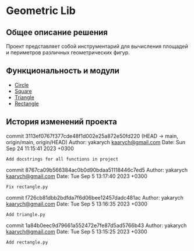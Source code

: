 # Geometric Lib
## Общее описание решения
Проект представляет собой инструментарий для вычисления площадей и периметров различных геометрических фигур.

## Функциональность и модули
- <a href="https://github.com/yakarych/geometric_lib/blob/main/docs/circle.md">Circle</a>
- <a href="https://github.com/yakarych/geometric_lib/blob/main/docs/square.md">Square</a>
- <a href="https://github.com/yakarych/geometric_lib/blob/main/docs/triangle.md">Triangle</a>
- <a href="https://github.com/yakarych/geometric_lib/blob/main/docs/rectangle.md">Rectangle</a>
## История изменений проекта
commit 3113ef0767f377cde48f1d002e25a872e50fd220 (HEAD -> main, origin/main, origin/HEAD)
Author: yakarych <kaarych@gmail.com>
Date:   Sun Sep 24 11:15:41 2023 +0300

    Add docstrings for all functions in project

commit 8767ca09b566384ac0b0d90bdaa51118446c7ed5
Author: yakarych <kaarych@gmail.com>
Date:   Tue Sep 5 13:17:40 2023 +0300

    Fix rectangle.py

commit f726cb81dbb2bdfda7f6d06bee12457dadc481ac
Author: yakarych <kaarych@gmail.com>
Date:   Tue Sep 5 13:16:35 2023 +0300

    Add triangle.py

commit 1a84b0eec9d79661a552472e7fe87d5ad5766b43
Author: yakarych <kaarych@gmail.com>
Date:   Tue Sep 5 13:15:25 2023 +0300

    Add rectangle.py
